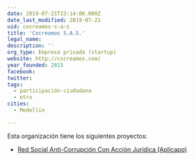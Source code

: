 ```yaml
---
date: 2019-07-21T23:14:06.000Z
date_last_modified: 2019-07-21
uid: cocreamos-s-a-s
title: 'Cocreamos S.A.S.'
legal_name: 
description: ''
org_type: Empresa privada (startup)
website: http://cocreamos.com/
year_founded: 2015
facebook: 
twitter: 
tags:
  - participación-ciudadana
  - otro
cities: 
  - Medellín

---
```


Esta organización tiene los siguientes proyectos:

- [Red Social Anti-Corrupción Con Acción Jurídica (Aplicapp)](/proyectos/red-social-anti-corrupcion-con-accion-juridica-aplicapp)
